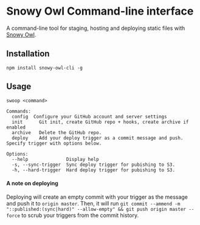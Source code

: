 Snowy Owl Command-line interface
========

A command-line tool for staging, hosting and deploying static files with [Snowy Owl](https://github.com/mhkeller/snowy-owl).

## Installation

````
npm install snowy-owl-cli -g
````

## Usage

````
swoop <command>

Commands:
  config  Configure your GitHub account and server settings 
  init		Git init, create GitHub repo + hooks, create archive if enabled
  archive	Delete the GitHub repo.
  deploy	Add your deploy trigger as a commit message and push. Specify trigger with options below.

Options:
  --help              Display help
  -s, --sync-trigger  Sync deploy trigger for pubishing to S3.
  -h, --hard-trigger  Hard deploy trigger for pubishing to S3.
````

#### A note on deploying

Deploying will create an empty commit with your trigger as the message and push it to `origin master`. Then, it will run `git commit --ammend -m "::published:(sync|hard)" --allow-empty" && git push origin master --force` to scrub your triggers from the commit history.